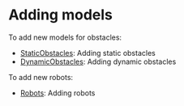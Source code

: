 # Adding models

To add new models for obstacles:

- [StaticObstacles](models/static.md): Adding static obstacles
- [DynamicObstacles](models/dynamic.md): Adding dynamic obstacles

To add new robots:

- [Robots](models/robot.md): Adding robots